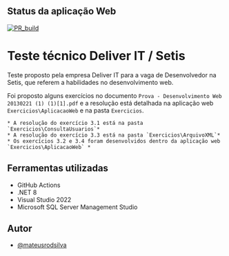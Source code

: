 ## Status da aplicação Web
[![PR_build](https://github.com/mateusrodsilva/TesteTecnico-DesenvolvimentoWeb-Setis/actions/workflows/dotnet.yml/badge.svg)](https://github.com/mateusrodsilva/TesteTecnico-DesenvolvimentoWeb-Setis/actions/workflows/dotnet.yml)

# Teste técnico Deliver IT / Setis

Teste proposto pela empresa Deliver IT para a vaga de Desenvolvedor na Setis, que referem a habilidades no desenvolvimento web.

Foi proposto alguns exercícios no documento `Prova - Desenvolvimento Web 20130221 (1) (1)[1].pdf` e a resolução está detalhada na aplicação web `Exercicios\AplicacaoWeb` e na pasta `Exercicios`.
    

    * A resolução do exercício 3.1 está na pasta `Exercicios\ConsultaUsuarios`*
    * A resolução do exercício 3.3 está na pasta `Exercicios\ArquivoXML`*
    * Os exercícios 3.2 e 3.4 foram desenvolvidos dentro da aplicação web `Exercicios\AplicacaoWeb` *
## Ferramentas utilizadas

- GitHub Actions
- .NET 8
- Visual Studio 2022
- Microsoft SQL Server Management Studio 

## Autor

- [@mateusrodsilva](https://www.github.com/mateusrodsilva)
